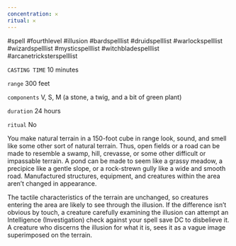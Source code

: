 ```yaml
---
concentration: 𐄂
ritual: 𐄂
---
```

#spell #fourthlevel #illusion #bardspelllist #druidspelllist #warlockspelllist #wizardspelllist #mysticspelllist #witchbladespelllist #arcanetricksterspelllist

`CASTING TIME`
10 minutes

`range`
300 feet

`components`
V, S, M (a stone, a twig, and a bit of green plant)

`duration`
24 hours

`ritual`
No

You make natural terrain in a 150-foot cube in range look, sound, and smell like some other sort of natural terrain. Thus, open fields or a road can be made to resemble a swamp, hill, crevasse, or some other difficult or impassable terrain. A pond can be made to seem like a grassy meadow, a precipice like a gentle slope, or a rock-strewn gully like a wide and smooth road. Manufactured structures, equipment, and creatures within the area aren’t changed in appearance.

The tactile characteristics of the terrain are unchanged, so creatures entering the area are likely to see through the illusion. If the difference isn’t obvious by touch, a creature carefully examining the illusion can attempt an Intelligence (Investigation) check against your spell save DC to disbelieve it. A creature who discerns the illusion for what it is, sees it as a vague image superimposed on the terrain.